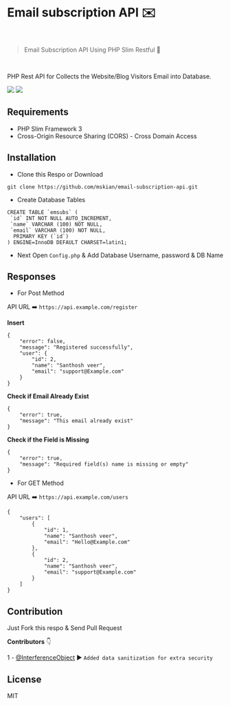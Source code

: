 # Email subscription API ✉️

<br>

> Email Subscription API Using PHP Slim Restful 🔌

<br>

<p>PHP Rest API for Collects the Website/Blog Visitors Email into Database.</p>

<p>
<a target="_blank" href="https://www.slimframework.com/" title="Slim Framework 3"><img src="https://img.shields.io/badge/PHP-Slim%20Framework%203-brightgreen.svg"></a>
<a target="_blank" href="https://github.com/mskian/email-subscription-api/blob/master/LICENSE" title="License: MIT"><img src="https://img.shields.io/badge/License-MIT-yellowgreen.svg"></a>
</p>

## Requirements

- PHP Slim Framework 3
- Cross-Origin Resource Sharing (CORS) - Cross Domain Access

## Installation

- Clone this Respo or Download

```
git clone https://github.com/mskian/email-subscription-api.git
```

- Create Database Tables

```
CREATE TABLE `emsubs` (
 `id` INT NOT NULL AUTO_INCREMENT,
 `name` VARCHAR (100) NOT NULL, 
 `email` VARCHAR (100) NOT NULL,
  PRIMARY KEY (`id`)
) ENGINE=InnoDB DEFAULT CHARSET=latin1;
```

- Next Open `Config.php` & Add Database Username, password & DB Name

## Responses

- For Post Method

API URL ➡️ `https://api.example.com/register`

**Insert**

```
{
	"error": false,
	"message": "Registered successfully",
	"user": {
		"id": 2,
		"name": "Santhosh veer",
		"email": "support@Example.com"
	}
}
```

**Check if Email Already Exist**

```
{
	"error": true,
	"message": "This email already exist"
}
```

**Check if the Field is Missing**

```
{
	"error": true,
	"message": "Required field(s) name is missing or empty"
}
```

- For GET Method

API URL ➡️ `https://api.example.com/users`

```
{
	"users": [
		{
			"id": 1,
			"name": "Santhosh veer",
			"email": "Hello@Example.com"
		},
		{
			"id": 2,
			"name": "Santhosh veer",
			"email": "support@Example.com"
		}
	]
}
```

## Contribution

Just Fork this respo & Send Pull Request

**Contributors** 👇

1 - <a href="https://github.com/InterferenceObject" title="InterferenceObject">@InterferenceObject</a> ▶️ `Added data sanitization for extra security`

## License

MIT
